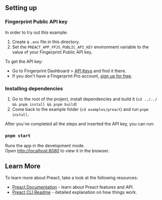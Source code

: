## Setting up

### Fingerprint Public API key

In order to try out this example: 

1. Create a `.env` file in this directory.
2. Set the `PREACT_APP_FPJS_PUBLIC_API_KEY` environment variable to the value of your Fingerprint Public API key. 

To get the API key:

- Go to Fingerprint Dashboard > [API Keys](https://dashboard.fingerprint.com/api-keys) and find it there.
- If you don't have a Fingerprint Pro account, [sign up for free](https://dashboard.fingerprint.com/signup/).

### Installing dependencies

1. Go to the root of the project, install dependencies and build it (`cd ../../ && pnpm install && pnpm build`)
2. Come back to the example folder (`cd examples/preact`) and run `pnpm install`.

After you've completed all the steps and inserted the API key, you can run:

### `pnpm start`

Runs the app in the development mode.\
Open [http://localhost:8080](http://localhost:8080) to view it in the browser.

## Learn More

To learn more about Preact, take a look at the following resources:

- [Preact Documentation](https://preactjs.com/) - learn about Preact features and API.
- [Preact CLI Readme](https://github.com/developit/preact-cli/blob/master/README.md) - detailed explanation on how things work.
